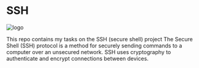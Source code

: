 # SSH
![logo](https://www.sectorlink.com/img/blog/ssh.jpg)

This repo contains my tasks on the SSH (secure shell) project
The Secure Shell (SSH) protocol is a method for securely sending commands to a computer over an unsecured network. SSH uses cryptography to authenticate and encrypt connections between devices.

